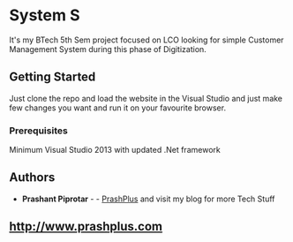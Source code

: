 # System S

It's my BTech 5th Sem project focused on LCO looking for simple Customer Management System during this phase of Digitization.

## Getting Started

Just clone the repo and load the website in the Visual Studio and just make few changes you want and run it on your favourite browser.

### Prerequisites

Minimum Visual Studio 2013 with updated .Net framework


## Authors

* **Prashant Piprotar** - - [PrashPlus](https://github.com/prashplus)
and visit my blog for more Tech Stuff
## http://www.prashplus.com
